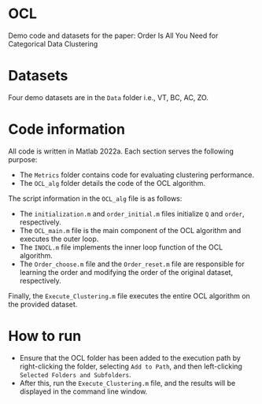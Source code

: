 # OCL
Demo code and datasets for the paper: Order Is All You Need for Categorical Data Clustering

# Datasets
Four demo datasets are in the `Data` folder i.e., VT, BC, AC, ZO. 

# Code information

All code is written in Matlab 2022a. Each section serves the following purpose:

- The `Metrics` folder contains code for evaluating clustering performance.
- The `OCL_alg` folder details the code of the OCL algorithm.

The script information in the `OCL_alg` file is as follows:
- The `initialization.m` and `order_initial.m` files initialize `Q` and `order`, respectively.
- The `OCL_main.m` file is the main component of the OCL algorithm and executes the outer loop.
- The `INOCL.m` file implements the inner loop function of the OCL algorithm.
- The `Order_choose.m` file and the `Order_reset.m` file are responsible for learning the order and modifying the order of the original dataset, respectively.

Finally, the `Execute_Clustering.m` file executes the entire OCL algorithm on the provided dataset.

# How to run
 - Ensure that the OCL folder has been added to the execution path by right-clicking the folder, selecting `Add to Path`, and then left-clicking `Selected Folders and Subfolders`.
 - After this, run the `Execute_Clustering.m` file, and the results will be displayed in the command line window.
